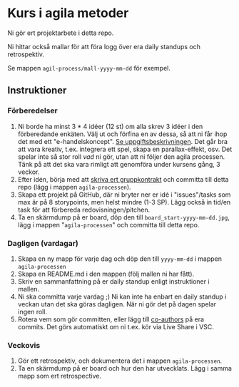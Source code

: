 # Kurs i agila metoder
Ni gör ert projektarbete i detta repo.

Ni hittar också mallar för att föra logg över era daily standups och retrospektiv.

Se mappen `agil-process/mall-yyyy-mm-dd` för exempel.

## Instruktioner
### Förberedelser
1. Ni borde ha minst 3 * 4 idéer (12 st) om alla skrev 3 idéer i den förberedande enkäten. Välj ut och förfina en av dessa, så att ni får ihop det med ett "e-handelskoncept". [Se uppgiftsbeskrivningen](https://postmodernistx.github.io/curly-broccoli/todo/3-grupparbete.html). Det går bra att vara kreativ, t.ex. integrera ett spel, skapa en parallax-effekt, osv. Det spelar inte så stor roll _vad_ ni gör, utan att ni följer den agila processen. Tänk på att det ska vara rimligt att genomföra under kursens gång, 3 veckor.
2. Efter idén, börja med att [skriva ert gruppkontrakt](https://postmodernistx.github.io/curly-broccoli/todo/4-gruppkontrakt.html) och committa till detta repo (lägg i mappen `agila-processen`).
3. Skapa ett projekt på GitHub, där ni bryter ner er idé i "issues"/tasks som max är på 8 storypoints, men helst mindre (1-3 SP). Lägg också in tid/en task för att förbereda redovisningen/pitchen.
4. Ta en skärmdump på er board, döp den till `board_start-yyyy-mm-dd.jpg`, lägg i mappen "`agila-processen`" och committa till detta repo.

### Dagligen (vardagar)
1. Skapa en ny mapp för varje dag och döp den till `yyyy-mm-dd` i mappen `agila-processen`
2. Skapa en README.md i den mappen (följ mallen ni har fått).
3. Skriv en sammanfattning på er daily standup enligt instruktioner i mallen.
4. Ni ska committa varje vardag ;) Ni kan inte ha enbart en daily standup i veckan utan det ska göras dagligen. När ni gör det på dagen spelar ingen roll.
5. Rotera vem som gör committen, eller lägg till [co-authors](https://docs.github.com/en/pull-requests/committing-changes-to-your-project/creating-and-editing-commits/creating-a-commit-with-multiple-authors#creating-co-authored-commits-on-the-command-line) på era commits. Det görs automatiskt om ni t.ex. kör via Live Share i VSC.

### Veckovis
1. Gör ett retrospektiv, och dokumentera det i mappen `agila-processen`.
2. Ta en skärmdump på er board och hur den har utvecklats. Lägg i samma mapp som ert retrospective.
